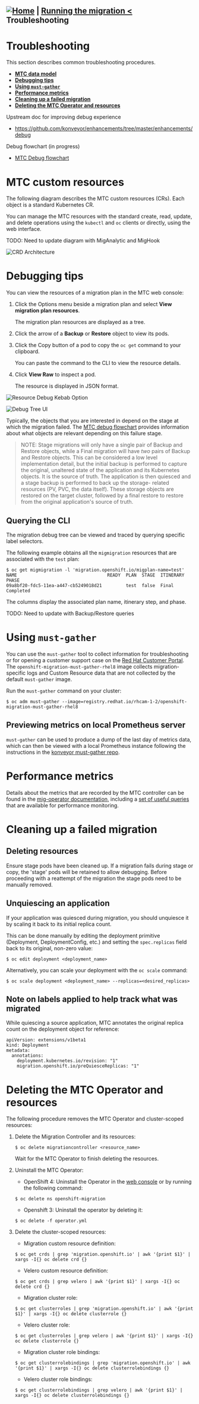 [![Home](https://github.com/redhat-cop/openshift-migration-best-practices/raw/master/images/home.png)](./README.md) | [Running the migration <](./running-the-migration.md) Troubleshooting
---
# Troubleshooting

This section describes common troubleshooting procedures.

* **[MTC data model](#mtc-data-model)**
* **[Debugging tips](#debugging-tips)**
* **[Using `must-gather`](#using-must-gather)**
* **[Performance metrics](#performance-metrics)**
* **[Cleaning up a failed migration](#cleaning-up-a-failed-migration)**
* **[Deleting the MTC Operator and resources](#deleting-the-mtc-operator-and-resources)**

Upstream doc for improving debug experience
* https://github.com/konveyor/enhancements/tree/master/enhancements/debug

Debug flowchart (in progress)
* [MTC Debug flowchart](https://app.lucidchart.com/documents/view/d0907ce1-ccf1-4226-86eb-e5332f9d42a4/0_0)

# MTC custom resources

The following diagram describes the MTC custom resources (CRs). Each object is a standard Kubernetes CR.

You can manage the MTC resources with the standard create, read, update, and delete operations using the `kubectl` and `oc` clients or directly, using the web interface.

TODO: Need to update diagram with MigAnalytic and MigHook

![CRD Architecture](./images/CRDArch.png)

# Debugging tips

You can view the resources of a migration plan in the MTC web console:

1. Click the Options menu beside a migration plan and select **View migration plan resources**.

    The migration plan resources are displayed as a tree.

2. Click the arrow of a **Backup** or **Restore** object to view its pods.
   
3. Click the Copy button of a pod to copy the `oc get` command to your clipboard.

    You can paste the command to the CLI to view the resource details.

4. Click **View Raw** to inspect a pod.

    The resource is displayed in JSON format.

![Resource Debug Kebab Option](./images/ResourceDebugKebabOption.png)

![Debug Tree UI](./images/DebugTree.png)

Typically, the objects that you are interested in depend on the stage at which the
migration failed. The [MTC debug flowchart](https://app.lucidchart.com/documents/view/d0907ce1-ccf1-4226-86eb-e5332f9d42a4/0_0) provides information about what objects are relevant depending on this failure stage.

> NOTE: Stage migrations will only have a single pair of Backup and Restore objects,
> while a Final migration will have *two* pairs of Backup and Restore objects.
> This can be considered a low level implementation detail, but the initial
> backup is performed to capture the original, unaltered state of the application
> and its Kubernetes objects. It is the source of truth. The application is then
> quiesced and a stage backup is performed to back up the storage-
> related resources (PV, PVC, the data itself). These storage objects are restored
> on the target cluster, followed by a final restore to restore from the original
> application's source of truth.

## Querying the CLI

The migration debug tree can be viewed and traced by querying specific label selectors.

The following example obtains all the `migmigration` resources that are associated with the `test` plan:

```
$ oc get migmigration -l 'migration.openshift.io/migplan-name=test'
NAME                                  READY  PLAN  STAGE  ITINERARY  PHASE
09a8bf20-fdc5-11ea-a447-cb5249018d21         test  false  Final      Completed
```

The columns display the associated plan name, itinerary step, and phase.

TODO: Need to update with Backup/Restore queries

# Using `must-gather`

You can use the `must-gather` tool to collect information for troubleshooting or for opening a customer support case on the [Red Hat Customer Portal](https://access.redhat.com/). The `openshift-migration-must-gather-rhel8` image collects migration-specific logs and Custom Resource data that are not collected by the default `must-gather` image.

Run the `must-gather` command on your cluster:
````
$ oc adm must-gather --image=registry.redhat.io/rhcam-1-2/openshift-migration-must-gather-rhel8
````

## Previewing metrics on local Prometheus server

`must-gather` can be used to produce a dump of the last day of metrics data,
which can then be viewed with a local Prometheus instance following the
instructions in the [konveyor must-gather repo](https://github.com/konveyor/must-gather#preview-metrics-on-local-prometheus-server).

# Performance metrics

Details about the metrics that are recorded by the MTC controller can be found
in the [mig-operator documentation](https://github.com/konveyor/mig-operator/blob/master/docs/usage/Metrics.md#accessing-mig-controller-prometheus-metrics),
including a [set of useful queries](https://github.com/konveyor/mig-operator/blob/master/docs/usage/Metrics.md#useful-queries) that are available for performance monitoring.

# Cleaning up a failed migration

## Deleting resources

Ensure stage pods have been cleaned up. If a migration fails during stage or copy,
the 'stage' pods will be retained to allow debugging. Before proceeding with a
reattempt of the migration the stage pods need to be manually removed.

## Unquiescing an application

If your application was quiesced during migration, you should unquiesce it by scaling it back to its initial replica count.

This can be done manually by editing the deployment primitive (Deployment, DeploymentConfig, etc.) and setting the `spec.replicas` field back to its original, non-zero value:

```
$ oc edit deployment <deployment_name>
```

Alternatively, you can scale your deployment with the `oc scale` command:

```
$ oc scale deployment <deployment_name> --replicas=<desired_replicas>
```

## Note on labels applied to help track what was migrated

While quiescing a source application, MTC annotates the original replica count on the deployment object for reference:

```
apiVersion: extensions/v1beta1
kind: Deployment
metadata:
  annotations:
    deployment.kubernetes.io/revision: "1"
    migration.openshift.io/preQuiesceReplicas: "1"
```

# Deleting the MTC Operator and resources

The following procedure removes the MTC Operator and cluster-scoped resources:

1. Delete the Migration Controller and its resources:
    ```` 
    $ oc delete migrationcontroller <resource_name>
    ````
    Wait for the MTC Operator to finish deleting the resources.

2. Uninstall the MTC Operator:
    * OpenShift 4: Uninstall the Operator in the [web console](https://docs.openshift.com/container-platform/4.5/operators/olm-deleting-operators-from-cluster.html) or by running the following command: 
    ````
    $ oc delete ns openshift-migration
    ````
    * Openshift 3: Uninstall the operator by deleting it:
    ````
    $ oc delete -f operator.yml
    ````

4. Delete the cluster-scoped resources:
    * Migration custom resource definition:
    ````
    $ oc get crds | grep 'migration.openshift.io' | awk '{print $1}' | xargs -I{} oc delete crd {}
    ````  
    * Velero custom resource definition:
    ````
    $ oc get crds | grep velero | awk '{print $1}' | xargs -I{} oc delete crd {}
    ````  
    * Migration cluster role:
    ````
    $ oc get clusterroles | grep 'migration.openshift.io' | awk '{print $1}' | xargs -I{} oc delete clusterrole {}
    ````  
    * Velero cluster role:
    ````
    $ oc get clusterroles | grep velero | awk '{print $1}' | xargs -I{} oc delete clusterrole {}
    ````  
    * Migration cluster role bindings:
    ````
    $ oc get clusterrolebindings | grep 'migration.openshift.io' | awk '{print $1}' | xargs -I{} oc delete clusterrolebindings {}
    ````  
    * Velero cluster role bindings:
    ````
    $ oc get clusterrolebindings | grep velero | awk '{print $1}' | xargs -I{} oc delete clusterrolebindings {}
    ```` 

